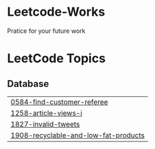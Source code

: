 # Leetcode-Works
Pratice for your future work 

<!---LeetCode Topics Start-->
# LeetCode Topics
## Database
|  |
| ------- |
| [0584-find-customer-referee](https://github.com/minhtrang04/Leetcode-Works/tree/master/0584-find-customer-referee) |
| [1258-article-views-i](https://github.com/minhtrang04/Leetcode-Works/tree/master/1258-article-views-i) |
| [1827-invalid-tweets](https://github.com/minhtrang04/Leetcode-Works/tree/master/1827-invalid-tweets) |
| [1908-recyclable-and-low-fat-products](https://github.com/minhtrang04/Leetcode-Works/tree/master/1908-recyclable-and-low-fat-products) |
<!---LeetCode Topics End-->